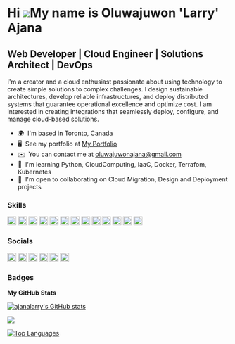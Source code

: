 Hi ![](https://user-images.githubusercontent.com/18350557/176309783-0785949b-9127-417c-8b55-ab5a4333674e.gif)My name is Oluwajuwon 'Larry' Ajana
========================================================================================================================================

Web Developer | Cloud Engineer | Solutions Architect | DevOps 
-------------------------------------------------------------------------

I'm a creator and a cloud enthusiast passionate about using technology to create simple solutions to complex challenges. I design sustainable architectures, develop reliable infrastructures, and deploy distributed systems that guarantee operational excellence and optimize cost. I am interested in creating integrations that seamlessly deploy, configure, and manage cloud-based solutions.

*   🌍  I'm based in Toronto, Canada
*   🖥️  See my portfolio at [My Portfolio](http://ajanalarry.github.io/portfolio/)
*   ✉️  You can contact me at [oluwajuwonajana@gmail.com](mailto:oluwajuwonajana@gmail.com)
*   🧠  I'm learning Python, CloudComputing, IaaC, Docker, Terrafom, Kubernetes
*   🤝  I'm open to collaborating on Cloud Migration, Design and Deployment projects
### Skills
<p align="left"><a href="https://developer.mozilla.org/en-US/docs/Web/JavaScript" target="_blank" rel="noreferrer"><img src="https://raw.githubusercontent.com/danielcranney/readme-generator/main/public/icons/skills/javascript-colored.svg" width="20" height="20" alt="JavaScript" /></a>
                                <a href="https://www.python.org/" target="_blank" rel="noreferrer"><img src="https://raw.githubusercontent.com/danielcranney/readme-generator/main/public/icons/skills/python-colored.svg" width="20" height="20" alt="Python" /></a>
                                <a href="https://developer.mozilla.org/en-US/docs/Glossary/HTML5" target="_blank" rel="noreferrer"><img src="https://raw.githubusercontent.com/danielcranney/readme-generator/main/public/icons/skills/html5-colored.svg" width="20" height="20" alt="HTML5" /></a>
                                <a href="https://reactjs.org/" target="_blank" rel="noreferrer"><img src="https://raw.githubusercontent.com/danielcranney/readme-generator/main/public/icons/skills/react-colored.svg" width="20" height="20" alt="React" /></a>
                                <a href="https://vuejs.org/" target="_blank" rel="noreferrer"><img src="https://raw.githubusercontent.com/danielcranney/readme-generator/main/public/icons/skills/vuejs-colored.svg" width="20" height="20" alt="Vue" /></a>
                                <a href="https://www.w3.org/TR/CSS/#css" target="_blank" rel="noreferrer"><img src="https://raw.githubusercontent.com/danielcranney/readme-generator/main/public/icons/skills/css3-colored.svg" width="20" height="20" alt="CSS3" /></a>
                                <a href="https://sass-lang.com/" target="_blank" rel="noreferrer"><img src="https://raw.githubusercontent.com/danielcranney/readme-generator/main/public/icons/skills/sass-colored.svg" width="20" height="20" alt="Sass" /></a>
                                <a href="https://getbootstrap.com/" target="_blank" rel="noreferrer"><img src="https://raw.githubusercontent.com/danielcranney/readme-generator/main/public/icons/skills/bootstrap-colored.svg" width="20" height="20" alt="Bootstrap" /></a>
                                <a href="https://webpack.js.org/" target="_blank" rel="noreferrer"><img src="https://raw.githubusercontent.com/danielcranney/readme-generator/main/public/icons/skills/webpack-colored.svg" width="20" height="20" alt="Webpack" /></a>
                                <a href="https://nodejs.org/en/" target="_blank" rel="noreferrer"><img src="https://raw.githubusercontent.com/danielcranney/readme-generator/main/public/icons/skills/nodejs-colored.svg" width="20" height="20" alt="NodeJS" /></a>
                               <a href="https://www.postgresql.org/" target="_blank" rel="noreferrer"><img src="https://raw.githubusercontent.com/danielcranney/readme-generator/main/public/icons/skills/postgresql-colored.svg" width="20" height="20" alt="PostgreSQL" /></a>
                                <a href="adobe.com/uk/products/illustrator.html" target="_blank" rel="noreferrer"><img src="https://raw.githubusercontent.com/danielcranney/readme-generator/main/public/icons/skills/illustrator-colored-dark.svg" width="20" height="20" alt="Illustrator" /></a>
                                <a href="https://www.figma.com/" target="_blank" rel="noreferrer"><img src="https://raw.githubusercontent.com/danielcranney/readme-generator/main/public/icons/skills/figma-colored.svg" width="20" height="20" alt="Figma" /></a>
</p>

### Socials

<p align="left"> <a href="https://discord.com/users/ajlarry#3913" target="_blank" rel="noreferrer"><img src="https://raw.githubusercontent.com/danielcranney/readme-generator/main/public/icons/socials/discord.svg" width="20" height="20" /></a> <a href="https://www.github.com/ajanalarry" target="_blank" rel="noreferrer"><img src="https://raw.githubusercontent.com/danielcranney/readme-generator/main/public/icons/socials/github-dark.svg" width="20" height="20" /></a> <a href="https://www.linkedin.com/in/oluwajuwon-ajana-aab77431/" target="_blank" rel="noreferrer"><img src="https://raw.githubusercontent.com/danielcranney/readme-generator/main/public/icons/socials/linkedin.svg" width="20" height="20" /></a> <a href="http://www.medium.com/@oluwajuwonajana" target="_blank" rel="noreferrer"><img src="https://raw.githubusercontent.com/danielcranney/readme-generator/main/public/icons/socials/medium-dark.svg" width="20" height="20" /></a> <a href="https://www.stackoverflow.com/users/19475882/ajlarry" target="_blank" rel="noreferrer"><img src="https://raw.githubusercontent.com/danielcranney/readme-generator/main/public/icons/socials/stackoverflow.svg" width="20" height="20" /></a> <a href="https://www.twitter.com/nigerian_boi" target="_blank" rel="noreferrer"><img src="https://raw.githubusercontent.com/danielcranney/readme-generator/main/public/icons/socials/twitter.svg" width="20" height="20" /></a></p>
                    
### Badges

<b>My GitHub Stats</b>

<a href="http://www.github.com/ajanalarry" border="5px solid white"><img src="https://github-readme-stats.vercel.app/api?username=ajanalarry&show_icons=true&hide=&count_private=true&title_color=ef4444&text_color=14b8a6&icon_color=ef4444&bg_color=0f172a&hide_border=true&show_icons=true" alt="ajanalarry's GitHub stats" /></a>

<a href="http://www.github.com/ajanalarry"><img src="https://github-readme-streak-stats.herokuapp.com/?user=ajanalarry&stroke=14b8a6&background=0f172a&ring=ef4444&fire=ef4444&currStreakNum=14b8a6&currStreakLabel=ef4444&sideNums=14b8a6&sideLabels=14b8a6&dates=14b8a6&hide_border=true" /></a>

<a href="https://github.com/ajanalarry" align="left"><img src="https://github-readme-stats.vercel.app/api/top-langs/?username=ajanalarry&langs_count=10&title_color=ef4444&text_color=14b8a6&icon_color=ef4444&bg_color=0f172a&hide_border=true&locale=en&custom_title=Top%20%Languages" alt="Top Languages" /></a>

